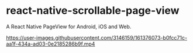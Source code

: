 # react-native-scrollable-page-view
A React Native  PageView for Android, iOS and Web.

https://user-images.githubusercontent.com/3146159/161376073-b0fcc71c-aa1f-434a-ad03-0e2185286b9f.mp4


